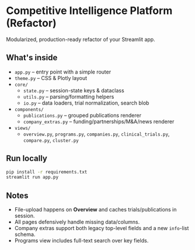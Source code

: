 
# Competitive Intelligence Platform (Refactor)

Modularized, production-ready refactor of your Streamlit app.

## What's inside
- `app.py` – entry point with a simple router
- `theme.py` – CSS & Plotly layout
- `core/`
  - `state.py` – session-state keys & dataclass
  - `utils.py` – parsing/formatting helpers
  - `io.py` – data loaders, trial normalization, search blob
- `components/`
  - `publications.py` – grouped publications renderer
  - `company_extras.py` – funding/partnerships/M&A/news renderer
- `views/`
  - `overview.py`, `programs.py`, `companies.py`, `clinical_trials.py`, `compare.py`, `cluster.py`

## Run locally
```bash
pip install -r requirements.txt
streamlit run app.py
```

## Notes
- File-upload happens on **Overview** and caches trials/publications in session.
- All pages defensively handle missing data/columns.
- Company extras support both legacy top-level fields and a new `info`-list schema.
- Programs view includes full-text search over key fields.
